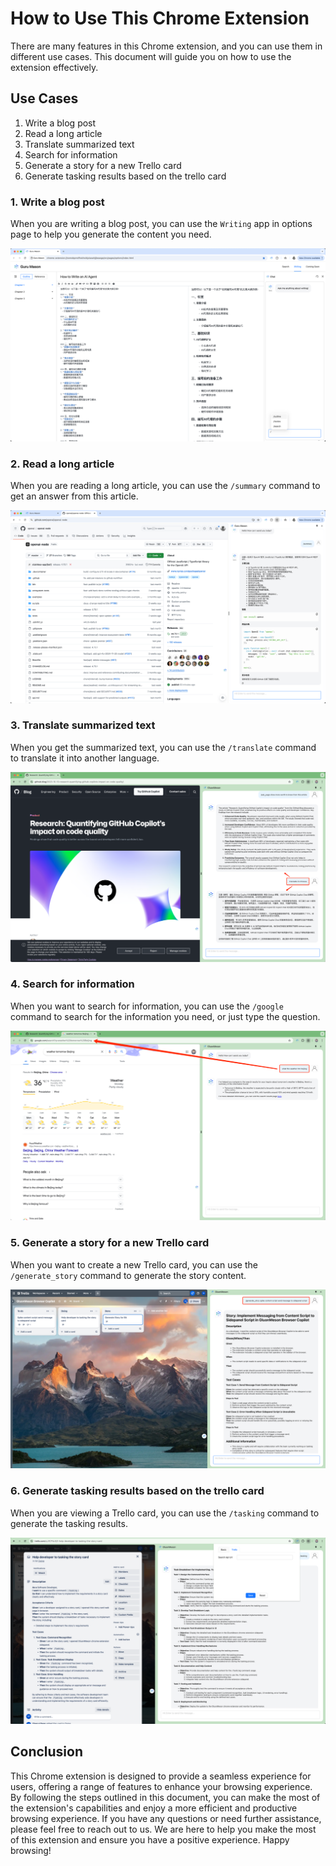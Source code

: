 # How to Use This Chrome Extension
There are many features in this Chrome extension, and you can use them in different use cases. This document will guide you on how to use the extension effectively.

## Use Cases

1. Write a blog post
2. Read a long article
3. Translate summarized text
4. Search for information
5. Generate a story for a new Trello card
6. Generate tasking results based on the trello card

### 1. Write a blog post
When you are writing a blog post, you can use the `Writing` app in options page to help you generate the content you need.

<img src="../images/generate_text_for_blog_writing.png"/>

### 2. Read a long article
When you are reading a long article, you can use the `/summary` command to get an answer from this article.

<img src="../images/demo_summarization.png"/>

### 3. Translate summarized text
When you get the summarized text, you can use the `/translate` command to translate it into another language.

<img src="../images/demo_translate_command.png"/>

### 4. Search for information
When you want to search for information, you can use the `/google` command to search for the information you need, or just type the question.

<img src="../images/demo_google_command.png"/>

### 5. Generate a story for a new Trello card
When you want to create a new Trello card, you can use the `/generate_story` command to generate the story content.

<img src="../images/demo_generate_story.png"/>

### 6. Generate tasking results based on the trello card
When you are viewing a Trello card, you can use the `/tasking` command to generate the tasking results.

<img src="../images/generate_tasking_without_examples.png"/>

## Conclusion
This Chrome extension is designed to provide a seamless experience for users, offering a range of features to enhance your browsing experience. By following the steps outlined in this document, you can make the most of the extension's capabilities and enjoy a more efficient and productive browsing experience. If you have any questions or need further assistance, please feel free to reach out to us. We are here to help you make the most of this extension and ensure you have a positive experience. Happy browsing!